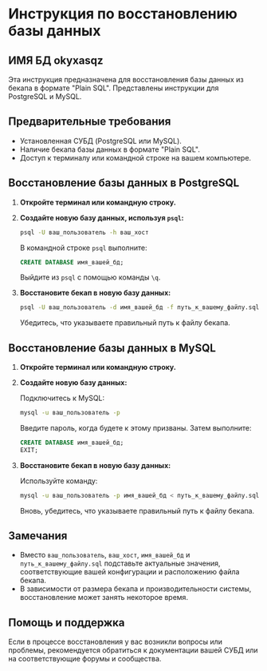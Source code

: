 # Инструкция по восстановлению базы данных

## ИМЯ БД okyxasqz

Эта инструкция предназначена для восстановления базы данных из бекапа в формате "Plain SQL". Представлены инструкции для PostgreSQL и MySQL.

## Предварительные требования

- Установленная СУБД (PostgreSQL или MySQL).
- Наличие бекапа базы данных в формате "Plain SQL".
- Доступ к терминалу или командной строке на вашем компьютере.

## Восстановление базы данных в PostgreSQL

1. **Откройте терминал или командную строку.**

2. **Создайте новую базу данных, используя `psql`:**

   ```bash
   psql -U ваш_пользователь -h ваш_хост
   ```

   В командной строке `psql` выполните:

   ```sql
   CREATE DATABASE имя_вашей_бд;
   ```

   Выйдите из `psql` с помощью команды `\q`.

3. **Восстановите бекап в новую базу данных:**

   ```bash
   psql -U ваш_пользователь -d имя_вашей_бд -f путь_к_вашему_файлу.sql
   ```

   Убедитесь, что указываете правильный путь к файлу бекапа.

## Восстановление базы данных в MySQL

1. **Откройте терминал или командную строку.**

2. **Создайте новую базу данных:**

   Подключитесь к MySQL:

   ```bash
   mysql -u ваш_пользователь -p
   ```

   Введите пароль, когда будете к этому призваны. Затем выполните:

   ```sql
   CREATE DATABASE имя_вашей_бд;
   EXIT;
   ```

3. **Восстановите бекап в новую базу данных:**

   Используйте команду:

   ```bash
   mysql -u ваш_пользователь -p имя_вашей_бд < путь_к_вашему_файлу.sql
   ```

   Вновь, убедитесь, что указываете правильный путь к файлу бекапа.

## Замечания

- Вместо `ваш_пользователь`, `ваш_хост`, `имя_вашей_бд` и `путь_к_вашему_файлу.sql` подставьте актуальные значения, соответствующие вашей конфигурации и расположению файла бекапа.
- В зависимости от размера бекапа и производительности системы, восстановление может занять некоторое время.

## Помощь и поддержка

Если в процессе восстановления у вас возникли вопросы или проблемы, рекомендуется обратиться к документации вашей СУБД или на соответствующие форумы и сообщества.
